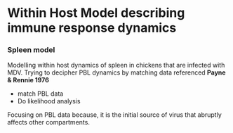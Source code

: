# Within Host Model describing immune response dynamics 
### Spleen model 
Modelling within host dynamics of spleen in chickens that are infected with MDV. Trying to decipher PBL dynamics by matching data referenced **Payne & Rennie 1976**   

* match PBL data
* Do likelihood analysis
  
Focusing on PBL data because, it is the initial source of virus that abruptly affects other compartments. 
